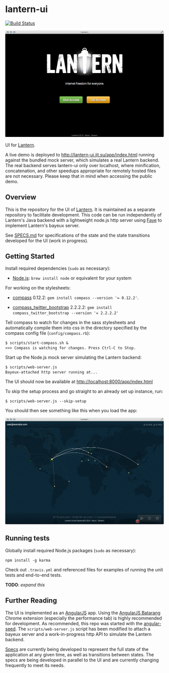 # lantern-ui
[![Build
Status](https://secure.travis-ci.org/getlantern/lantern-ui.png)](http://travis-ci.org/getlantern/lantern-ui)

![screenshot-welcome](./screenshots/welcome.png)

UI for [Lantern](https://github.com/getlantern/lantern).

A live demo is deployed to http://lantern-ui.jit.su/app/index.html running
against the bundled mock server, which simulates a real Lantern backend.
The real backend serves lantern-ui only over localhost, where minification,
concatenation, and other speedups appropriate for remotely hosted files are not
necessary. Please keep that in mind when accessing the public demo.


## Overview

This is the repository for the UI of
[Lantern](https://github.com/getlantern/lantern). It is maintained as
a separate repository to facilitate development. This code can be run
independently of Lantern's Java backend with a lightweight node.js http server
using [Faye](http://faye.jcoglan.com/) to implement Lantern's bayeux server.

See [SPECS.md](https://github.com/getlantern/lantern-ui/blob/master/SPECS.md)
for specifications of the state and the state transitions developed for the
UI (work in progress).


## Getting Started

Install required dependencies (`sudo` as necessary):

* [Node.js](http://nodejs.org/): `brew install node` or equivalent for your
  system

For working on the stylesheets:

* [compass](http://compass-style.org/) 0.12.2:
  `gem install compass --version '= 0.12.2'`.
  
* [compass_twitter_bootstrap](https://github.com/vwall/compass-twitter-bootstrap/) 2.2.2.2:
  `gem install compass_twitter_bootstrap --version '= 2.2.2.2'`

Tell compass to watch for changes in the sass stylesheets and
automatically compile them into css in the directory specified by the compass
config file (`config/compass.rb`):

    $ scripts/start-compass.sh &
    >>> Compass is watching for changes. Press Ctrl-C to Stop.


Start up the Node.js mock server simulating the Lantern backend:

    $ scripts/web-server.js
    Bayeux-attached http server running at...

The UI should now be available at
[http://localhost:8000/app/index.html](http://localhost:8000/app/index.html)

To skip the setup process and go straight to an already set up instance, run:

    $ scripts/web-server.js --skip-setup

You should then see something like this when you load the app:

![screenshot-vis](./screenshots/vis.png)

## Running tests

Globally install required Node.js packages (`sudo` as necessary):

    npm install -g karma

Check out `.travis.yml` and referenced files for examples of running the
unit tests and end-to-end tests.

**TODO**: *expand this*


## Further Reading

The UI is implemented as an [AngularJS](http://angularjs.org) app. Using the
[AngularJS Batarang](https://github.com/angular/angularjs-batarang)
Chrome extension (especially the performance tab) is highly recommended for
development. As recommended, this repo was started with the
[angular-seed](https://github.com/angular/angular-seed). The
`scripts/web-server.js` script has been modified to attach a bayeux server
and a work-in-progress http API to simulate the Lantern backend.

[Specs](https://github.com/getlantern/lantern-ui/blob/master/SPECS.md) are
currently being developed to represent the full state of the application at any
given time, as well as transitions between states. The specs are being
developed in parallel to the UI and are currently changing frequently to
meet its needs.
